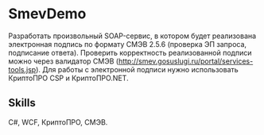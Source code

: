 # SmevDemo
Разработать произвольный SOAP-сервис, в котором будет реализована электронная подпись по формату СМЭВ 2.5.6 (проверка ЭП запроса, подписание ответа). Проверить корректность реализованной подписи можно через валидатор СМЭВ (http://smev.gosuslugi.ru/portal/services-tools.jsp). Для работы с электронной подписи нужно использовать КриптоПРО CSP и КриптоПРО.NET.

## Skills
C#, WCF, КриптоПРО, СМЭВ.